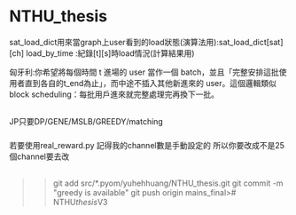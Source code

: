 # NTHU_thesis
sat_load_dict用來當graph上user看到的load狀態(演算法用):sat_load_dict[sat][ch]
load_by_time :紀錄[t][s]時load情況(計算結果用)

匈牙利:你希望將每個時間 
t 進場的 user 當作一個 batch，並且「完整安排這批使用者直到各自的t_end為止」，而中途不插入其他新進來的 user。這個邏輯類似 block scheduling：每批用戶進來就完整處理完再換下一批。

##
JP只要DP/GENE/MSLB/GREEDY/matching



###
若要使用real_reward.py 記得我的channel數是手動設定的 所以你要改成不是25個channel要去改
##
>> git add src/*.pyom/yuhehhuang/NTHU_thesis.git
>> git commit -m "greedy is available"
>> git push origin mains_final>#   N T H U _ t h e s i s _ V 3 
 
 